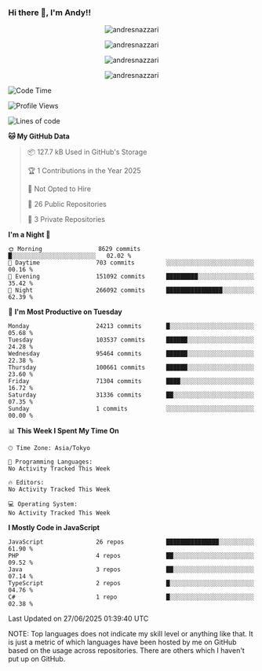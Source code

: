 ### Hi there 👋, I'm Andy!!

<p align="center" >
  <img src="https://github-profile-trophy.vercel.app/?username=AndresNazzari&theme=dracula&column=-1" alt="andresnazzari"/>
</p>

<p align="center">
  <img  src="https://github-readme-stats.vercel.app/api?username=AndresNazzari&count_private=true&show_icons=true&theme=dracula" alt="andresnazzari"/>
</p>
<p align="center">
  <img  src="https://github-readme-stats.vercel.app/api/top-langs/?username=AndresNazzari&layout=compact" alt="andresnazzari"/>
</p>
<p align="center" >
  <img src="https://github-readme-stats.vercel.app/api/wakatime?username=AndresNazzari" alt="andresnazzari"/>
</p>

<!--START_SECTION:waka-->
![Code Time](http://img.shields.io/badge/Code%20Time-966%20hrs%209%20mins-blue)

![Profile Views](http://img.shields.io/badge/Profile%20Views-0-blue)

![Lines of code](https://img.shields.io/badge/From%20Hello%20World%20I%27ve%20Written-82.7%20million%20lines%20of%20code-blue)

**🐱 My GitHub Data** 

> 📦 127.7 kB Used in GitHub's Storage 
 > 
> 🏆 1 Contributions in the Year 2025
 > 
> 🚫 Not Opted to Hire
 > 
> 📜 26 Public Repositories 
 > 
> 🔑 3 Private Repositories 
 > 
**I'm a Night 🦉** 

```text
🌞 Morning                8629 commits        █░░░░░░░░░░░░░░░░░░░░░░░░   02.02 % 
🌆 Daytime                703 commits         ░░░░░░░░░░░░░░░░░░░░░░░░░   00.16 % 
🌃 Evening                151092 commits      █████████░░░░░░░░░░░░░░░░   35.42 % 
🌙 Night                  266092 commits      ████████████████░░░░░░░░░   62.39 % 
```
📅 **I'm Most Productive on Tuesday** 

```text
Monday                   24213 commits       █░░░░░░░░░░░░░░░░░░░░░░░░   05.68 % 
Tuesday                  103537 commits      ██████░░░░░░░░░░░░░░░░░░░   24.28 % 
Wednesday                95464 commits       ██████░░░░░░░░░░░░░░░░░░░   22.38 % 
Thursday                 100661 commits      ██████░░░░░░░░░░░░░░░░░░░   23.60 % 
Friday                   71304 commits       ████░░░░░░░░░░░░░░░░░░░░░   16.72 % 
Saturday                 31336 commits       ██░░░░░░░░░░░░░░░░░░░░░░░   07.35 % 
Sunday                   1 commits           ░░░░░░░░░░░░░░░░░░░░░░░░░   00.00 % 
```


📊 **This Week I Spent My Time On** 

```text
🕑︎ Time Zone: Asia/Tokyo

💬 Programming Languages: 
No Activity Tracked This Week

🔥 Editors: 
No Activity Tracked This Week

💻 Operating System: 
No Activity Tracked This Week
```

**I Mostly Code in JavaScript** 

```text
JavaScript               26 repos            ███████████████░░░░░░░░░░   61.90 % 
PHP                      4 repos             ██░░░░░░░░░░░░░░░░░░░░░░░   09.52 % 
Java                     3 repos             ██░░░░░░░░░░░░░░░░░░░░░░░   07.14 % 
TypeScript               2 repos             █░░░░░░░░░░░░░░░░░░░░░░░░   04.76 % 
C#                       1 repo              █░░░░░░░░░░░░░░░░░░░░░░░░   02.38 % 
```




 Last Updated on 27/06/2025 01:39:40 UTC
<!--END_SECTION:waka-->

NOTE: Top languages does not indicate my skill level or anything like that. It is just a metric of which languages have been hosted by me on GitHub based on the usage across repositories. There are others which I haven't put up on GitHub.

<!-- Here are some ideas to get you started:

-   🔭 I’m currently working on ...
-   🌱 I’m currently learning ...
-   👯 I’m looking to collaborate on ...
-   🤔 I’m looking for help with ...
-   💬 Ask me about ...
-   📫 How to reach me: ...
-   😄 Pronouns: ...
-   ⚡ Fun fact: ... -->
